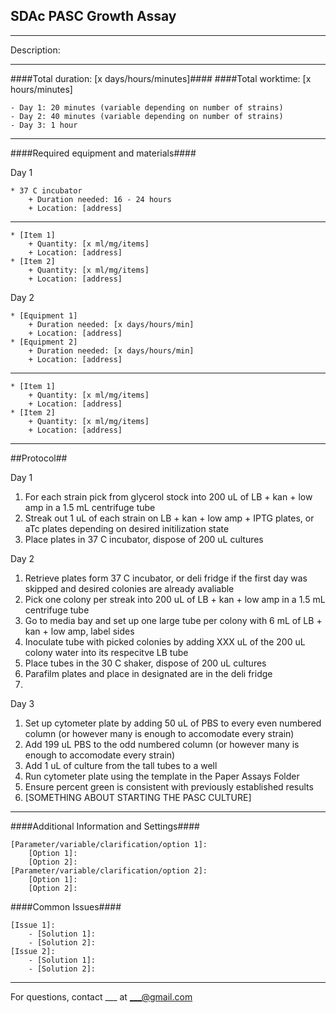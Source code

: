 SDAc PASC Growth Assay
--------------
- - - - - - - - - - - - - - - - - - - - - - - - - - - - - - - - - - - - - - - - - - - -
Description:

- - - - - - - - - - - - - - - - - - - - - - - - - - - - - - - - - - - - - - - - - - - -
####Total duration: [x days/hours/minutes]####
####Total worktime: [x hours/minutes]

    - Day 1: 20 minutes (variable depending on number of strains)
    - Day 2: 40 minutes (variable depending on number of strains)
    - Day 3: 1 hour
    
- - - - - - - - - - - - - - - - - - - - - - - - - - - - - - - - - - - - - - - - - - - -

####Required equipment and materials####

Day 1

    * 37 C incubator
        + Duration needed: 16 - 24 hours
        + Location: [address]
  
------

    * [Item 1]
        + Quantity: [x ml/mg/items]
        + Location: [address]
    * [Item 2]
        + Quantity: [x ml/mg/items]
        + Location: [address]

Day 2

    * [Equipment 1]
        + Duration needed: [x days/hours/min]
        + Location: [address]
    * [Equipment 2]
        + Duration needed: [x days/hours/min]
        + Location: [address]
        
---------

        
    * [Item 1]
        + Quantity: [x ml/mg/items]
        + Location: [address]
    * [Item 2]
        + Quantity: [x ml/mg/items]
        + Location: [address]
- - - - - - - - - - - - - - - - - - - - - - - - - - - - - - - - - - - - - - - - - - - - 

##Protocol##

Day 1

1. For each strain pick from glycerol stock into 200 uL of LB + kan + low amp in a 1.5 mL centrifuge tube
2. Streak out 1 uL of each strain on LB + kan + low amp + IPTG plates, or aTc plates depending on desired initilization state
3. Place plates in 37 C incubator, dispose of 200 uL cultures


Day 2

1. Retrieve plates form 37 C incubator, or deli fridge if the first day was skipped and desired colonies are already avaliable
2. Pick one colony per streak into 200 uL of LB + kan + low amp in a 1.5 mL centrifuge tube
3. Go to media bay and set up one large tube per colony with 6 mL of LB + kan + low amp, label sides
4. Inoculate tube with picked colonies by adding XXX uL of the 200 uL colony water into its respecitve LB tube
5. Place tubes in the 30 C shaker, dispose of 200 uL cultures
6. Parafilm plates and place in designated are in the deli fridge
7. 

Day 3

1. Set up cytometer plate by adding 50 uL of PBS to every even numbered column (or however many is enough to accomodate every strain)
2. Add 199 uL PBS to the odd numbered column (or however many is enough to accomodate every strain)
3. Add 1 uL of culture from the tall tubes to a well
4. Run cytometer plate using the template in the Paper Assays Folder
5. Ensure percent green is consistent with previously established results
6. [SOMETHING ABOUT STARTING THE PASC CULTURE]

- - - - - - - - - - - - - - - - - - - - - - - - - - - - - - - - - - - - - - - - - - - - 
    
    
####Additional Information and Settings####

    [Parameter/variable/clarification/option 1]:
        [Option 1]:
        [Option 2]:
    [Parameter/variable/clarification/option 2]:
        [Option 1]:
        [Option 2]:


####Common Issues####

    [Issue 1]:
        - [Solution 1]:
        - [Solution 2]:
    [Issue 2]:
        - [Solution 1]:
        - [Solution 2]:
- - - - - - - - - - - - - - - - - - - - - - - - - - - - - - - - - - - - - - - - - - - - 
       
For questions, contact ___ at ___@gmail.com    
